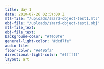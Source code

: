 ```yaml
---
title: day 1
date: 2018-07-26 02:59:00 Z
mtl-file: "/uploads/shard-object-test1.mtl"
obj-file: "/uploads/shard-object-test1.obj"
mtl-file_text: 
obj-file_text: 
background-color: "#f0c0fe"
general-light-color: "#dcd7fe"
audio-file: 
floor-color: "#e495fa"
directional-light-color: "#ffffff"
layout: art
---
```


